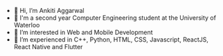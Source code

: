 - 👋 Hi, I’m Ankiti Aggarwal
- 🏫 I'm a second year Computer Engineering student at the University of Waterloo
- 👀 I’m interested in Web and Mobile Development
- 🌱 I’m experienced in C++, Python, HTML, CSS, Javascript, ReactJS, React Native and Flutter
<!---
Ankiti/Ankiti is a ✨ special ✨ repository because its `README.md` (this file) appears on your GitHub profile.
You can click the Preview link to take a look at your changes.
--->
